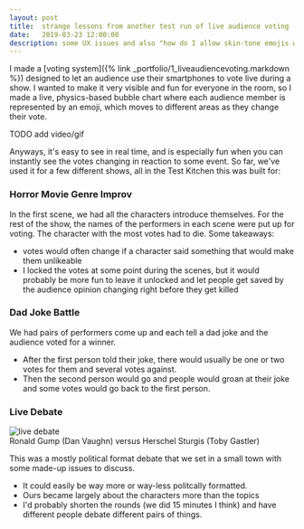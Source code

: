```yaml
---
layout: post
title:  strange lessons from another test run of live audience voting
date:   2019-03-23 12:00:00
description: some UX issues and also "how do I allow skin-tone emojis without also allowing any four-letter or two-emoji word"
---
```

I made a [voting system]({% link _portfolio/1_liveaudiencevoting.markdown %}) designed to let an audience use their smartphones to vote live during a show. I wanted to make it very visible and fun for everyone in the room, so I made a live, physics-based bubble chart where each audience member is represented by an emoji, which moves to different areas as they change their vote.

TODO add video/gif

Anyways, it's easy to see in real time, and is especially fun when you can instantly see the votes changing in reaction to some event. So far, we've used it for a few different shows, all in the Test Kitchen this was built for:

### Horror Movie Genre Improv
In the first scene, we had all the characters introduce themselves. For the rest of the show, the names of the performers in each scene were put up for voting. The character with the most votes had to die. Some takeaways:
* votes would often change if a character said something that would make them unlikeable
* I locked the votes at some point during the scenes, but it would probably be more fun to leave it unlocked and let people get saved by the audience opinion changing right before they get killed

### Dad Joke Battle
We had pairs of performers come up and each tell a dad joke and the audience voted for a winner.
* After the first person told their joke, there would usually be one or two votes for them and several votes against.
* Then the second person would go and people would groan at their joke and some votes would go back to the first person.

### Live Debate
<img class="col three" src="{{ site.baseurl }}/img/voting.jpg" alt="live debate"/>
<div class="col three caption">
	Ronald Gump (Dan Vaughn) versus Herschel Sturgis (Toby Gastler)
</div>

This was a mostly political format debate that we set in a small town with some made-up issues to discuss.
* It could easily be way more or way-less politcally formatted.
* Ours became largely about the characters more than the topics
* I'd probably shorten the rounds (we did 15 minutes I think) and have different people debate different pairs of things.